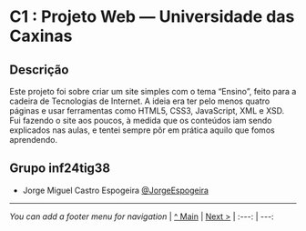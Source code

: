 # C1 : Projeto Web — Universidade das Caxinas

## Descrição
Este projeto foi sobre criar um site simples com o tema “Ensino”, feito para a cadeira de Tecnologias de Internet. A ideia era ter pelo menos quatro páginas e usar ferramentas como HTML5, CSS3, JavaScript, XML e XSD.
Fui fazendo o site aos poucos, à medida que os conteúdos iam sendo explicados nas aulas, e tentei sempre pôr em prática aquilo que fomos aprendendo.


## Grupo inf24tig38

* Jorge Miguel Castro Espogeira [@JorgeEspogeira](https://github.com/JorgeEspogeira)


---
_You can add a footer menu for navigation_ 
| [^ Main](../../../) | [Next >](c2.md)
| :---: | ---: 

